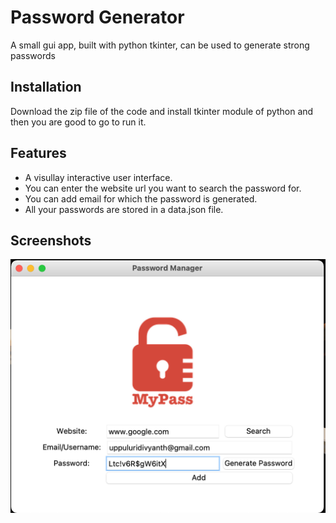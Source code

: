 
# Password Generator

A small gui app, built with python tkinter, can be used to generate strong passwords




## Installation

Download the zip file of the code and install tkinter module of python and then you are good to go to run it.





## Features

- A visullay interactive user interface.
- You can enter the website url you want to search the password for.
- You can add email for which the password is generated.
- All your passwords are stored in a data.json file.
## Screenshots

![App Screenshot](Demo.png)

